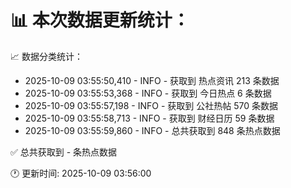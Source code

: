 📊 本次数据更新统计：
==========================

📈 数据分类统计：
- 2025-10-09 03:55:50,410 - INFO - 获取到 热点资讯 213 条数据
- 2025-10-09 03:55:53,368 - INFO - 获取到 今日热点 6 条数据
- 2025-10-09 03:55:57,198 - INFO - 获取到 公社热帖 570 条数据
- 2025-10-09 03:55:58,713 - INFO - 获取到 财经日历 59 条数据
- 2025-10-09 03:55:59,860 - INFO - 总共获取到 848 条热点数据

✅ 总共获取到 - 条热点数据

🕐 更新时间: 2025-10-09 03:56:00
